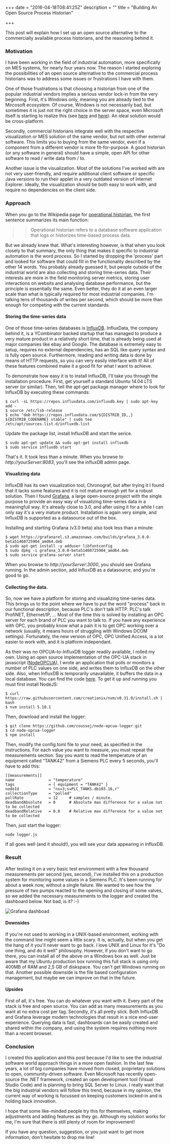 +++
date = "2016-04-18T08:41:25Z"
description = ""
title = "Building An Open Source Process Historian"

+++

This post will explain how I set up an open source alternative to the commercially available process historians, and the reasoning behind it.

### Motivation
I have been working in the field of industrial automation, more specifically on MES systems, for nearly four years now. The reason I started exploring the possibilities of an open source alternative to the commercial process historians was to address some issues or frustrations I have with them.

One of those frustrations is that choosing a historian from one of the popular industrial vendors implies a serious vendor lock-in from the very beginning. First, it's Windows only, meaning you are already tied to the Mircosoft ecosystem. Of course, Windows is not necessarily bad, but sometimes it is just not the right choice in the server space, even Microsoft itself is starting to realize this (see [here](http://blogs.microsoft.com/blog/2016/03/07/announcing-sql-server-on-linux/) and [here](https://blogs.windows.com/buildingapps/2016/03/30/run-bash-on-ubuntu-on-windows/)). An ideal solution would be cross-platform. 

Secondly, commercial historians integrate well with the respective visualization or MES solution of the same vendor, but not with other external software. This limits you to buying from the same vendor, even if a component from a different vendor is more fit-for-purpose. A good historian (or any software in general) should have a simple, open API for other software to read / write data from / to.

Another issue is the visualization. Most of the solutions I've worked with are not very user-friendly, and require additional client software or specific Java versions to run their applet in a very outdated version of Internet Explorer. Ideally, the visualization should be both easy to work with, and require no dependencies on the client side.

### Approach
When you go to the Wikipedia page for [operational historian](https://en.wikipedia.org/wiki/Operational_historian), the first sentence summarizes its main function:

>> Operational historian refers to a database software application that logs or historizes time-based process data.

But we already knew that. What's interesting however, is that when you look closely to that summary, the only thing that makes it specific to industrial automation is the word *process*. So I started by dropping the 'process' part and looked for software that could fill in the functionality described by the other 14 words. You probably already guessed it, but people outside of the industrial world are also collecting and storing time-series data. Their interests are more in the field monitoring server metrics, storing user interactions on websits and analysing database performance, but the principle is essentially the same. Even better, they do it at an even larger scale than what is typically required for most industrial companies. I'm talking tens of thousands of writes per second, which should be more than enough for competing with the current standards.

#### Storing the time-series data

One of those time-series databases is [InfluxDB](https://influxdata.com/). InfluxData, the company behind it, is a YCombinator backed startup that has managed to produce a very mature product in a relatively short time, that is already being used at major companies like ebay and Google. The database is extremely easy to setup, requires no external dependencies, has an SQL like query syntax and is fully open source. Furthermore, reading and writing data is done by means of HTTP requests, so you can very easily interface with it! All of these features combined make it a good fit for what I want to achieve. 

To demonstrate how easy it is to install InfluxDB, I'll take you through the installation procedure. First, get yourself a standard Ubuntu 14.04 LTS server (or similar). Then, tell the apt-get package manager where to look for InfluxDB by executing these commands:
```
$ curl -sL https://repos.influxdata.com/influxdb.key | sudo apt-key add -
$ source /etc/lsb-release
$ echo "deb https://repos.influxdata.com/${DISTRIB_ID,,} ${DISTRIB_CODENAME} stable" | sudo tee /etc/apt/sources.list.d/influxdb.list
```
Update the package list, install InfluxDB and start the serice.
```
$ sudo apt-get update && sudo apt-get install influxdb
$ sudo service influxdb start
```

That's it. It took less than a minute. When you browse to *http://yourServer:8083*, you'll see the influxDB admin page. 

#### Visualizing data

InfluxDB has its own visualization tool, Chronograf, but after trying it I found that it lacks some features and it is not mature enough yet for a robust solution. Then I found [Grafana](http://grafana.org/), a large open-source project with the single purpose to provide an easy way of visualizing time-series data in a meaningfull way. It's already close to 3.0, and after using it for a while I can only say it's a very mature product. Installation is again very simple, and InfluxDB is supported as a datasource out of the box.

Installing and starting Grafana (v3.0 beta) also took less than a minute:

```
$ wget https://grafanarel.s3.amazonaws.com/builds/grafana_3.0.0-beta51460725904_amd64.deb
$ sudo apt-get install -y adduser libfontconfig
$ sudo dpkg -i grafana_3.0.0-beta51460725904_amd64.deb
$ sudo service grafana-server start
```

When you browse to *http://yourServer:3000*, you should see Grafana running. In the admin section, add InfluxDB as a datasource, and you're good to go.


#### Collecting the data.

So, now we have a platform for storing and visualizing time-series data. This brings us to the point where we have to put the word "process" back in our functional description, because PLC's don't talk HTTP. PLC's talk ProfiNET, Ethernet/IP, ... Most of the time this is solved by installing an OPC server for each brand of PLC you want to talk to. If you have any experience with OPC, you probably know what a pain it is to get OPC working over a network (usually, it means hours of struggling with Windows DCOM settings). Fortunately, the new version of OPC, OPC Unified Access, is a lot easier to work with, and it is platform independant. 

As their was no OPCUA-to-InfluxDB logger readily available, I rolled my own. Using an open source implementation of the OPC-UA stack in javascript ([NodeOPCUA](http://node-opcua.github.io/)), I wrote an application that polls or monitors a number of PLC values on one side, and writes them to InfluxDB on the other side. Also, when InfluxDB is temporarily unavailable, it buffers the data in a local database. You can find the code [here](https://github.com/coussej/node-opcua-logger). To get it up and running you must first install NodeJS:

```
$ curl https://raw.githubusercontent.com/creationix/nvm/v0.31.0/install.sh | bash
$ nvm install 5.10.1
```

Then, download and install the logger:

```
$ git clone https://github.com/coussej/node-opcua-logger.git
$ cd node-opcua-logger
$ npm install
```

Then, modify the config.toml file to your need, as specified in the instructions. For each value you want to measure, you must repeat the measurements section. Say you want to read the temperature of an equipment called "TANK42" from a Siemens PLC every 5 seconds, you'll have to add this:

```
[[measurements]]
name               = "temperature"
tags               = { equipment = "TANK42" }
nodeId             = "ns=3;s=PLC_TANKS.db103.16,r"
collectionType     = "polled"
pollRate           = 12     # samples / minute.
deadbandAbsolute   = 0      # Absolute max difference for a value not to be collected
deadbandRelative   = 0.0    # Relative max difference for a value not to be collected
```
Then, just start the logger:

```
node logger.js
```

If all goes well (and it should!), you will see your data appearing in InfluxDB.

### Result

After testing it on a very basic test environment with a few thousand measurements per second (yes, second), I've installed this on a production system for monitoring some values in a Siemens PLC. It's been running for about a week now, without a single failure. We wanted to see how the pressure of two pumps reacted to the opening and closing of some valves, so we added the necessary measurements to the logger and created the dashboard below. Not bad, is it? :-)

![Grafana dashboad](../../../../img/2016/0417_BuildingAnOpenSourceProcessHistorian/grafana.png)

#### Downsides
If you're not used to working in a UNIX-based environment, working with the command line might seem a little scary. It is, actually, but when you get the hang of it you'll never want to go back. I love UNIX and Linux for it's "Do one thing, and do it well" philosophy. However, if you don't want to go there, you can install all of the above on a Windows box as well. Just be aware that my Ubuntu production box running this full stack is using only 400MB of RAM and 2,5 GB of diskspace. You can't get Windows running on that. Another possible downside is the file based configuration management, but maybe we can improve on that in the future.

#### Upsides
First of all, it's free. You can do whatever you want with it. Every part of the stack is free and open source. You can add as many measurements as you want at no extra cost per tag. Secondly, it's all pretty slick. Both InfluxDB and Grafana leverage modern technologies that result in a nice end-user experience. Querying data is fast, dashboards can be easily created and shared within the company, and using the system requires nothing more than a recent browser.

### Conclusion
I created this application and this post because I'd like to see the industrial software world approach things in a more open fashion. In the last few years, a lot of big companies have moved from closed, proprietary solutions to open, community-driven software. Even Microsoft has recently open-source the .NET framework, created an open development tool (Visual Studio Code) and is planning to bring SQL Server to Linux. I really want that the big industrial vendors will follow this trend, because in my opinion, the current way of working is focussed on keeping customers locked-in and is holding back innovation.

I hope that some like-minded people try this for themselves, making adjustments and adding features as they go. Although my solution works for me, I'm sure that there is still plenty of room for improvement!

If you have any question, suggestion, or you just want to get more information, don't hesitate to drop me line!

